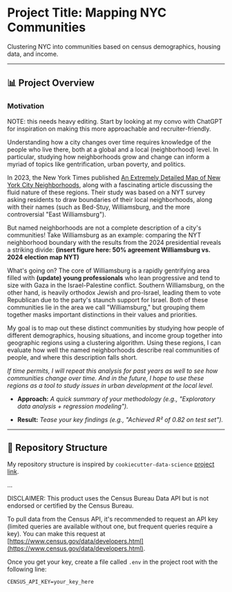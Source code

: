 # Project Title: Mapping NYC Communities

Clustering NYC into communities based on census demographics, housing data, and income.

---

## 📊 Project Overview

### Motivation

NOTE: this needs heavy editing. Start by looking at my convo with ChatGPT for inspiration on making this more approachable and recruiter-friendly.

Understanding how a city changes over time requires knowledge of the people who live there, both at a global and a local (neighborhood) level. In particular, studying how neighborhoods grow and change can inform a myriad of topics like gentrification, urban poverty, and politics.

In 2023, the New York Times published [An Extremely Detailed Map of New York City Neighborhoods](https://www.nytimes.com/interactive/2023/upshot/extremely-detailed-nyc-neighborhood-map.html), along with a fascinating article discussing the fluid nature of these regions. Their study was based on a NYT survey asking residents to draw boundaries of their local neighborhoods, along with their names (such as Bed-Stuy, Williamsburg, and the more controversial "East Williamsburg"). 

But named neighborhoods are not a complete description of a city's communities! Take Williamsburg as an example: comparing the NYT neighborhood boundary with the results from the 2024 presidential reveals a striking divide:
**(insert figure here: 50% agreement Williamsburg vs. 2024 election map NYT)**

What's going on? The core of Williamsburg is a rapidly gentrifying area filled with **(update) young professionals** who lean progressive and tend to size with Gaza in the Israel-Palestine conflict. Southern Williamsburg, on the other hand, is heavily orthodox Jewish and pro-Israel, leading them to vote Republican due to the party's staunch support for Israel. Both of these communities lie in the area we call "Williamsburg," but grouping them together masks important distinctions in their values and priorities.

My goal is to map out these distinct communities by studying how people of different demographics, housing situations, and income group together into geographic regions using a clustering algorithm. Using these regions, I can evaluate how well the named neighborhoods describe real communities of people, and where this description falls short. 

*If time permits, I will repeat this analysis for past years as well to see how communities change over time. And in the future, I hope to use these regions as a tool to study issues in urban development at the local level.*

- **Approach:** *A quick summary of your methodology (e.g., "Exploratory data analysis + regression modeling").*  

- **Result:** *Tease your key findings (e.g., "Achieved R² of 0.82 on test set").* 

---

## 📂 Repository Structure

My repository structure is inspired by `cookiecutter-data-science` [project link](https://cookiecutter-data-science.drivendata.org/).


...

DISCLAIMER: This product uses the Census Bureau Data API but is not endorsed or certified by the Census Bureau.

To pull data from the Census API, it's recommended to request an API key (limited queries are available without one, but frequent queries require a key). You can make this request at [https://www.census.gov/data/developers.html](https://www.census.gov/data/developers.html).

Once you get your key, create a file called `.env` in the project root with the following line:
```
CENSUS_API_KEY=your_key_here
```